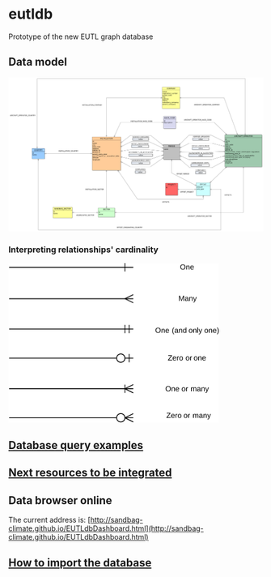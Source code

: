 # eutldb
Prototype of the new EUTL graph database

## Data model

[![Data model](/docs/images/DataModel.png)](https://raw.githubusercontent.com/sandbag-climate/eutldb/master/docs/images/DataModel.png)

### Interpreting relationships' cardinality

![Relationships cardinality](/docs/images/RelationshipsCardinality.PNG)

## [Database query examples](/docs/query_examples.md)

## [Next resources to be integrated](/docs/NextResourcesToBeIntegrated.md)

## Data browser online

The current address is: [http://sandbag-climate.github.io/EUTLdbDashboard.html](http://sandbag-climate.github.io/EUTLdbDashboard.html)

## [How to import the database](/docs/HowToImportTheDatabase.md)
